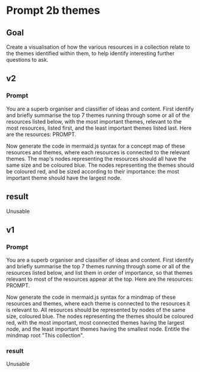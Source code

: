 # Prompt 2b themes
## Goal
Create a visualisation of how the various resources in a collection relate to the themes identified within them, to help identify interesting further questions to ask. 


## v2
### Prompt 
You are a superb organiser and classifier of ideas and content. First identify and briefly summarise the top 7 themes running through some or all of the resources listed below, with the most important themes, relevant to the most resources, listed first, and the least important themes listed last. Here are the resources: PROMPT.

Now generate the code in mermaid.js syntax for a concept map of these resources and themes, where each resources is connected to the relevant themes. The map's nodes representing the resources should all have the same size and be coloured blue. The nodes representing the themes should be coloured red, and be sized according to their importance: the most important theme should have the largest node. 

## result
Unusable
## v1
### Prompt 
You are a superb organiser and classifier of ideas and content. First identify and briefly summarise the top 7 themes running through some or all of the resources listed below, and list them in order of importance, so that themes relevant to most of the resources appear at the top. Here are the resources: PROMPT.

Now generate the code in mermaid.js syntax for a mindmap of these resources and themes, where each theme is connected to the resources it is relevant to. All resources should be represented by nodes of the same size, coloured blue. The nodes representing the themes should be coloured red, with the most important, most connected themes having the largest node, and the least important themes having the smallest node. Entitle the mindmap root "This collection". 

### result
Unusable